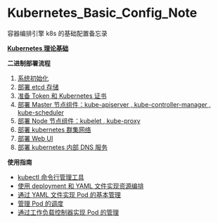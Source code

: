 # Kubernetes_Basic_Config_Note
容器编排引擎 k8s 的基础配置备忘录 

__[Kubernetes 理论基础](https://github.com/lcePolarBear/Kubernetes_Basic_Config_Note/blob/master/kubernetes%20%E7%90%86%E8%AE%BA%E5%9F%BA%E7%A1%80.md)__

__二进制部署流程__
1. [系统初始化](https://github.com/lcePolarBear/Kubernetes_Basic_Config_Note/blob/master/%E9%83%A8%E7%BD%B2%E8%BF%87%E7%A8%8B/%E7%B3%BB%E7%BB%9F%E5%88%9D%E5%A7%8B%E5%8C%96.md)
2. [部署 etcd 存储](https://github.com/lcePolarBear/Kubernetes_Basic_Config_Note/blob/master/部署过程/部署%20etcd%20群集.md)
3. [准备 Token 和 Kubernetes 证书](https://github.com/lcePolarBear/Kubernetes_Basic_Config_Note/blob/master/%E9%83%A8%E7%BD%B2%E8%BF%87%E7%A8%8B/%E5%87%86%E5%A4%87%20Token%20%E5%92%8C%20kubernetes%20%E8%AF%81%E4%B9%A6.md)
4. [部署 Master 节点组件：kube-apiserver , kube-controller-manager , kube-scheduler](https://github.com/lcePolarBear/Kubernetes_Basic_Config_Note/blob/master/部署过程/部署%20Master%20节点组件.md)
5. [部署 Node 节点组件：kubelet , kube-proxy](https://github.com/lcePolarBear/Kubernetes_Basic_Config_Note/blob/master/部署过程/部署%20Node%20节点组件.md)
6. [部署 kubernetes 群集网络](https://github.com/lcePolarBear/Kubernetes_Basic_Config_Note/blob/master/%E9%83%A8%E7%BD%B2%E8%BF%87%E7%A8%8B/%E9%83%A8%E7%BD%B2%20kubernetes%20%E7%BE%A4%E9%9B%86%E7%BD%91%E7%BB%9C.md)
7. [部署 Web UI](https://github.com/lcePolarBear/Kubernetes_Basic_Config_Note/blob/master/%E9%83%A8%E7%BD%B2%E8%BF%87%E7%A8%8B/%E9%83%A8%E7%BD%B2%20Web%20UI.md)
8. [部署 kubernetes 内部 DNS 服务](https://github.com/lcePolarBear/Kubernetes_Basic_Config_Note/blob/master/%E9%83%A8%E7%BD%B2%E8%BF%87%E7%A8%8B/%E9%83%A8%E7%BD%B2%20kubernetes%20%E5%86%85%E9%83%A8%20DNS%20%E6%9C%8D%E5%8A%A1.md)

__使用指南__
- [kubectl 命令行管理工具](https://github.com/lcePolarBear/Kubernetes_Basic_Config_Note/blob/master/%E4%BD%BF%E7%94%A8%E6%8C%87%E5%8D%97/kubectl%20%E5%91%BD%E4%BB%A4%E8%A1%8C%E7%AE%A1%E7%90%86%E5%B7%A5%E5%85%B7.md)
- [使用 deployment 和 YAML 文件实现资源编排](https://github.com/lcePolarBear/Kubernetes_Basic_Config_Note/blob/master/%E4%BD%BF%E7%94%A8%E6%8C%87%E5%8D%97/%E4%BD%BF%E7%94%A8%20deployment%20%E5%92%8C%20YAML%20%E6%96%87%E4%BB%B6%E5%AE%9E%E7%8E%B0%E8%B5%84%E6%BA%90%E7%BC%96%E6%8E%92.md)
- [通过 YAML 文件实现 Pod 的基本管理](https://github.com/lcePolarBear/Kubernetes_Basic_Config_Note/blob/master/%E4%BD%BF%E7%94%A8%E6%8C%87%E5%8D%97/%E9%80%9A%E8%BF%87%20YAML%20%E6%96%87%E4%BB%B6%E5%AE%9E%E7%8E%B0%20Pod%20%E7%9A%84%E5%9F%BA%E6%9C%AC%E7%AE%A1%E7%90%86.md)
- [管理 Pod 的调度](https://github.com/lcePolarBear/Kubernetes_Basic_Config_Note/blob/master/%E4%BD%BF%E7%94%A8%E6%8C%87%E5%8D%97/%E7%AE%A1%E7%90%86%20Pod%20%E7%9A%84%E8%B0%83%E5%BA%A6.md)
- [通过工作负载控制器实现 Pod 的管理](https://github.com/lcePolarBear/Kubernetes_Basic_Config_Note/blob/master/%E4%BD%BF%E7%94%A8%E6%8C%87%E5%8D%97/%E9%80%9A%E8%BF%87%E5%B7%A5%E4%BD%9C%E8%B4%9F%E8%BD%BD%E6%8E%A7%E5%88%B6%E5%99%A8%E5%AE%9E%E7%8E%B0%20Pod%20%E7%9A%84%E7%AE%A1%E7%90%86.md)